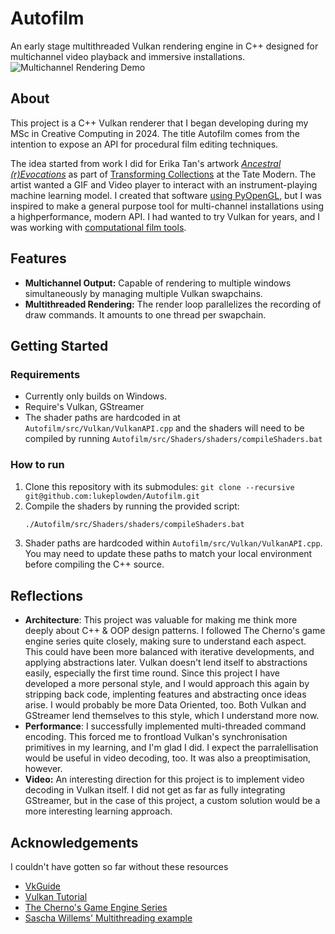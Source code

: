 # Autofilm

An early stage multithreaded Vulkan rendering engine in C++ designed for multichannel video playback and immersive installations.
![Multichannel Rendering Demo](https://github.com/user-attachments/assets/59eedcb6-033d-4aca-a99a-e4d3323ab502)

## About
This project is a C++ Vulkan renderer that I began developing during my MSc in Creative Computing in 2024. The title Autofilm comes from the intention to expose an API for procedural film editing techniques.

The idea started from work I did for Erika Tan's artwork [_Ancestral (r)Evocations_](https://www.tate.org.uk/visit/tate-modern/display/tanks/museum-x-machine-x-me) as part of [Transforming Collections](https://www.arts.ac.uk/ual-decolonising-arts-institute/projects/transforming-collections) at the Tate Modern. The artist wanted a GIF and Video player to interact with an instrument-playing machine learning model. I created that software [using PyOpenGL](https://github.com/danhearn/ancestral-revocations-installation), but I was inspired to make a general purpose tool for multi-channel installations using a highperformance, modern API. I had wanted to try Vulkan for years, and I was working with [computational film tools](https://lukeplowden.net/projects/the-very-thing/).

## Features
- **Multichannel Output:** Capable of rendering to multiple windows simultaneously by managing multiple Vulkan swapchains.
- **Multithreaded Rendering:** The render loop parallelizes the recording of draw commands. It amounts to one thread per swapchain.

## Getting Started
### Requirements
- Currently only builds on Windows.
- Require's Vulkan, GStreamer
- The shader paths are hardcoded in at `Autofilm/src/Vulkan/VulkanAPI.cpp` and the shaders will need to be compiled by running `Autofilm/src/Shaders/shaders/compileShaders.bat`

### How to run
1. Clone this repository with its submodules: `git clone --recursive git@github.com:lukeplowden/Autofilm.git`
2.  Compile the shaders by running the provided script:
    ```sh
    ./Autofilm/src/Shaders/shaders/compileShaders.bat
    ```
3.  Shader paths are hardcoded within `Autofilm/src/Vulkan/VulkanAPI.cpp`. You may need to update these paths to match your local environment before compiling the C++ source.

## Reflections
- **Architecture**: This project was valuable for making me think more deeply about C++ & OOP design patterns. I followed The Cherno's game engine series quite closely, making sure to understand each aspect. This could have been more balanced with iterative developments, and applying abstractions later. Vulkan doesn't lend itself to abstractions easily, especially the first time round. Since this project I have developed a more personal style, and I would approach this again by stripping back code, implenting features and abstracting once ideas arise. I would probably be more Data Oriented, too. Both Vulkan and GStreamer lend themselves to this style, which I understand more now.
- **Performance**: I successfully implemented multi-threaded command encoding. This forced me to frontload Vulkan's synchronisation primitives in my learning, and I'm glad I did. I expect the parralellisation would be useful in video decoding, too. It was also a preoptimisation, however.
- **Video:** An interesting direction for this project is to implement video decoding in Vulkan itself. I did not get as far as fully integrating GStreamer, but in the case of this project, a custom solution would be a more interesting learning approach.

## Acknowledgements
I couldn't have gotten so far without these resources
- [VkGuide](https://vkguide.dev/)
- [Vulkan Tutorial](https://vulkan-tutorial.com/)
- [The Cherno's Game Engine Series](https://www.youtube.com/playlist?list=PLlrATfBNZ98dC-V-N3m0Go4deliWHPFwT)
- [Sascha Willems' Multithreading example](https://github.com/SaschaWillems/Vulkan/blob/master/examples/multithreading/multithreading.cpp)
